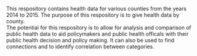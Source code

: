 This respository contains health data for various counties from the years 2014 to 2015.
The purpose of this respository is to give health data by county.  
The potential for this respository is to allow for analysis and comparison of public health data to aid policymakers and public health officals with their public health decision and policy making. It can also be used to find connections and to identify correlation between categories. 

